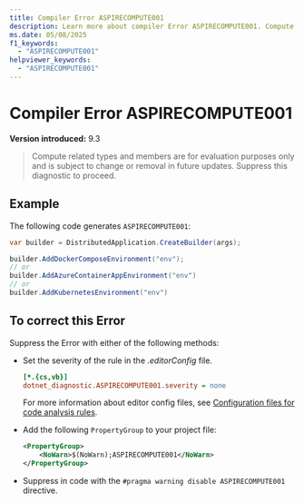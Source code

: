 ```yaml
---
title: Compiler Error ASPIRECOMPUTE001
description: Learn more about compiler Error ASPIRECOMPUTE001. Compute related types and members are for evaluation purposes only and are subject to change or removal in future updates. Suppress this diagnostic to proceed.
ms.date: 05/08/2025
f1_keywords:
  - "ASPIRECOMPUTE001"
helpviewer_keywords:
  - "ASPIRECOMPUTE001"
---
```


# Compiler Error ASPIRECOMPUTE001

**Version introduced:** 9.3

> Compute related types and members are for evaluation purposes only and is subject to change or removal in future updates. Suppress this diagnostic to proceed.

## Example

The following code generates `ASPIRECOMPUTE001`:

```csharp
var builder = DistributedApplication.CreateBuilder(args);

builder.AddDockerComposeEnvironment("env");
// or
builder.AddAzureContainerAppEnvironment("env")
// or
builder.AddKubernetesEnvironment("env")
```

## To correct this Error

Suppress the Error with either of the following methods:

- Set the severity of the rule in the _.editorConfig_ file.

  ```ini
  [*.{cs,vb}]
  dotnet_diagnostic.ASPIRECOMPUTE001.severity = none
  ```

  For more information about editor config files, see [Configuration files for code analysis rules](/dotnet/fundamentals/code-analysis/configuration-files).

- Add the following `PropertyGroup` to your project file:

  ```xml
  <PropertyGroup>
      <NoWarn>$(NoWarn);ASPIRECOMPUTE001</NoWarn>
  </PropertyGroup>
  ```

- Suppress in code with the `#pragma warning disable ASPIRECOMPUTE001` directive.
